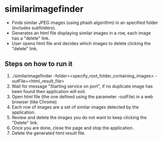 # similarimagefinder

* Finds similar JPEG images (using phash algorithm) in an specified folder (includes subfolders).
* Generates an html file displaying similar images in a row, each image has a "delete" link.
* User opens html file and decides which images to delete clicking the "delete" link.

## Steps on how to run it

1. ./similarimagefinder -folder=<specify_root_folder_containing_images> -outFile=<html_result_file>
2. Wait for message "Starting service on port", if no duplicate image has been found then application will exit.
3. Open html file (the one defined using the parameter -outFile) in a web browser (like Chrome)
4. Each row of images are a set of similar images detected by the application.
5. Review and delete the images you do not want to keep clicking the "Delete" link.
6. Once you are done, close the page and stop the application.
7. Delete the generated html result file.

